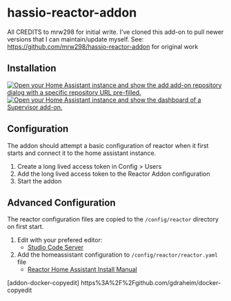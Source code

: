 # hassio-reactor-addon
All CREDITS to mrw298 for initial write. I've cloned this add-on to pull newer versions that I can maintain/update myself.
See: https://github.com/mrw298/hassio-reactor-addon for original work
## Installation

[![Open your Home Assistant instance and show the add add-on repository dialog with a specific repository URL pre-filled.][addon-repo-badge]][addon-reactor-repo]
[![Open your Home Assistant instance and show the dashboard of a Supervisor add-on.][addon-badge]][addon-reactor]

## Configuration

The addon should attempt a basic configuration of reactor when it first
starts and connect it to the home assistant instance.

1. Create a long lived access token in Config > Users
2. Add the long lived access token to the Reactor Addon configuration
3. Start the addon

## Advanced Configuration

The reactor configuration files are copied to the `/config/reactor` directory on first start.

1. Edit with your prefered editor:
   * [Studio Code Server][addon-code]
2. Add the homeassistant configuration to `/config/reactor/reactor.yaml` file
   * [Reactor Home Assistant Install Manual][reactor-docs-hass-install]

[addon-repo-badge]: https://my.home-assistant.io/badges/supervisor_add_addon_repository.svg
[addon-badge]: https://my.home-assistant.io/badges/supervisor_addon.svg
[addon-reactor-repo]: https://my.home-assistant.io/redirect/supervisor_add_addon_repository/?repository_url=https%3A%2F%2Fgithub.com%2Fcadwizzard%2Freactoraddon
[addon-reactor]: https://my.home-assistant.io/redirect/supervisor_addon/?addon=0521a35e_reactor&repository_url=https%3A%2F%2Fgithub.com%2Fcadwizzard%2Freactoraddon
[addon-code]: https://my.home-assistant.io/redirect/supervisor_addon/?addon=a0d7b954_vscode&repository_url=https%3A%2F%2Fgithub.com%2Fhassio-addons%2Frepository
[reactor-docs-hass-install]: https://reactor.toggledbits.com/docs/HassController/
[addon-docker-copyedit]
https%3A%2F%2Fgithub.com/gdraheim/docker-copyedit